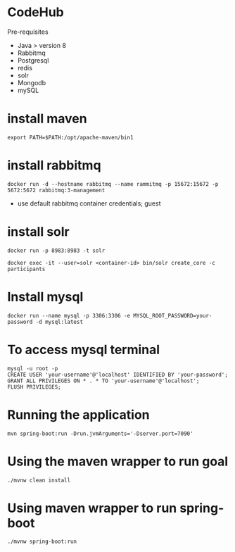 # CodeHub

Pre-requisites
- Java > version 8
- Rabbitmq
- Postgresql
- redis
- solr
- Mongodb
- mySQL

# install maven

```export PATH=$PATH:/opt/apache-maven/bin1```

# install rabbitmq
```
docker run -d --hostname rabbitmq --name rammitmq -p 15672:15672 -p 5672:5672 rabbitmq:3-management
```
- use default rabbitmq container credentials; guest

# install solr
```
docker run -p 8983:8983 -t solr
```

```
docker exec -it --user=solr <container-id> bin/solr create_core -c participants
```

# Install mysql
```
docker run --name mysql -p 3306:3306 -e MYSQL_ROOT_PASSWORD=your-password -d mysql:latest
```

# To access mysql terminal
```docker exec -it mysql bash
mysql -u root -p
CREATE USER 'your-username'@'localhost' IDENTIFIED BY 'your-password';
GRANT ALL PRIVILEGES ON * . * TO 'your-username'@'localhost';
FLUSH PRIVILEGES;
```

# Running the application

```
mvn spring-boot:run -Drun.jvmArguments='-Dserver.port=7090'
```

# Using the maven wrapper to run goal
```
./mvnw clean install
```

# Using maven wrapper to run spring-boot

```
./mvnw spring-boot:run
```


